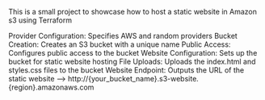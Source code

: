 This is a small project to showcase how to host a static website in Amazon s3 using Terraform  


Provider Configuration: Specifies AWS and random providers
Bucket Creation: Creates an S3 bucket with a unique name
Public Access: Configures public access to the bucket
Website Configuration: Sets up the bucket for static website hosting
File Uploads: Uploads the index.html and styles.css files to the bucket
Website Endpoint: Outputs the URL of the static website --> http://{your_bucket_name}.s3-website.{region}.amazonaws.com



